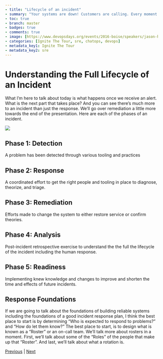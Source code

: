 ```yaml
---
- title: "Lifecycle of an incident"
- summary: "Your systems are down! Customers are calling. Every moment counts. What do you do?"
- toc: true
- branch: master
- badges: true
- comments: true
- image: [https://www.devopsdays.org/events/2016-boise/speakers/jason-hand.jpg]
- categories: [Ignite The Tour, sre, chatops, devops]
- metadata_key1: Ignite The Tour
- metadata_key2: sre
---
```


# Understanding the Full Lifecycle of an Incident

What I’m here to talk about today is what happens once we receive an alert. What is the next part that takes place? And you can see there’s much more to an incident than just the response. We’ll go over remediation a little more towards the end of the presentation. Here are each of the phases of an incident.

![](https://jhandcdn.blob.core.windows.net/blob/LifecycleOfAnIncident.png)

## Phase 1: Detection

A problem has been detected through various tooling and practices

## Phase 2: Response

A coordinated effort to get the right people and tooling in place to diagnose, theorize, and triage.

## Phase 3: Remediation

Efforts made to change the system to either restore service or confirm theories.

## Phase 4: Analysis

Post-incident retrospective exercise to understand the the full the lifecycle of the incident including the human response.

## Phase 5: Readiness

Implementing knew knowledge and changes to improve and shorten the time and effects of future incidents.

## Response Foundations

If we are going to talk about the foundations of building reliable systems including the foundations of a good incident response plan, I think the best place to start is by determining “Who is expected to respond to problems?” and “How do let them know?” The best place to start, is to design what is known as a “Roster” or an on-call team. We’ll talk more about rosters in a moment. First, we’ll talk about some of the “Roles” of the people that make up that “Roster”.  And last, we’ll talk about what a rotation is.

[Previous](2020-02-25-Lifecycle-of-an-Incident.html) | [Next](2020-02-25-Response-Foundations.html)